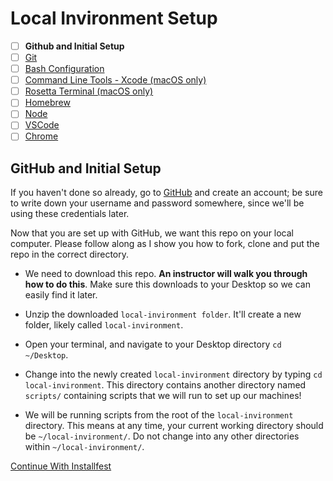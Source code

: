 # Local Invironment Setup

- [ ] **Github and Initial Setup**
- [ ] [Git](git.md)
- [ ] [Bash Configuration](bash.md)
- [ ] [Command Line Tools - Xcode (macOS only)](command_line_tools.md)
- [ ] [Rosetta Terminal (macOS only)](rosetta_terminal.md)
- [ ] [Homebrew](homebrew.md)
- [ ] [Node](node.md)
- [ ] [VSCode](vscode.md)
- [ ] [Chrome](chrome.md)

## GitHub and Initial Setup

If you haven't done so already, go to [GitHub](http://www.github.com) and create
an account; be sure to write down your username and password somewhere, since
we'll be using these credentials later.


Now that you are set up with GitHub, we want this repo on your local
computer. Please follow along as I show you how to fork, clone and put the repo
in the correct directory.

-   We need to download this repo. **An instructor will walk you through how
    to do this**. Make sure this downloads to your Desktop so we can easily
    find it later.

-   Unzip the downloaded `local-invironment folder`. It'll create a new folder, likely
    called `local-invironment`.

-   Open your terminal, and  navigate to your Desktop directory `cd ~/Desktop`.

-   Change into the newly created `local-invironment` directory by typing
    `cd local-invironment`. This directory contains another directory named
    `scripts/` containing scripts that we will run to set up our machines!

-   We will be running scripts from the root of the `local-invironment`
    directory. This means at any time, your current working directory should
    be `~/local-invironment/`. Do not change into any other directories within `~/local-invironment/`. 

[Continue With Installfest](git.md)
